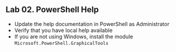 ## Lab 02. PowerShell Help

- Update the help documentation in PowerShell as Administrator
- Verify that you have local help available
- If you are not using Windows, install the module `Microsoft.PowerShell.GraphicalTools`